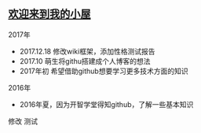 ## [欢迎来到我的小屋](https://github.com/shuiyibuyi/shuiyibuyi.github.io/wiki)         
      

2017年      
- 2017.12.18   修改wiki框架，添加性格测试报告
- 2017.10  萌生将githu搭建成个人博客的想法        
- 2017年初  希望借助github想要学习更多技术方面的知识          

      
2016年               
- 2016年夏，因为开智学堂得知github，了解一些基本知识    

修改 测试







